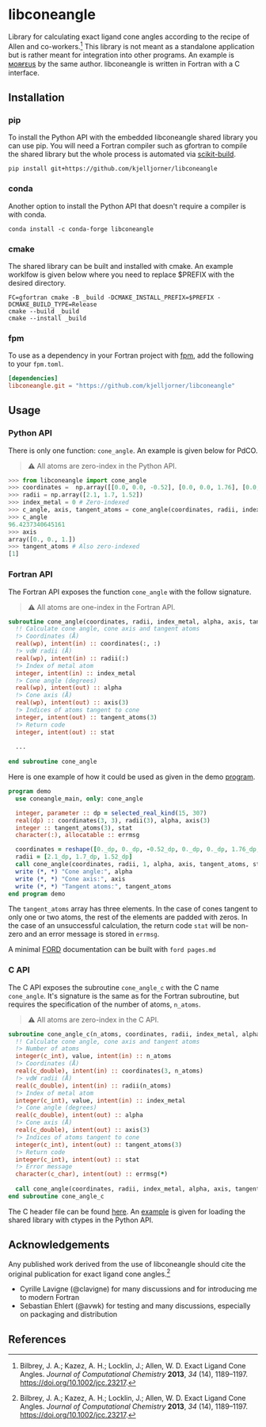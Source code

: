# libconeangle
Library for calculating exact ligand cone angles according to the recipe of Allen and co-workers.[^1] This library is not meant as a standalone application but is rather meant for integration into other programs. An example is [ᴍᴏʀғᴇᴜs](https://github.com/kjelljorner/morfeus) by the same author. libconeangle is written in Fortran with a C interface.

## Installation

### pip

To install the Python API with the embedded libconeangle shared library you can use pip. You will need a Fortran compiler such as gfortran to compile the shared library but the whole process is automated via [scikit-build](https://github.com/scikit-build/scikit-build).

```shell
pip install git+https://github.com/kjelljorner/libconeangle
```

### conda

Another option to install the Python API that doesn't require a compiler is with conda.

```shell
conda install -c conda-forge libconeangle
```

### cmake

The shared library can be built and installed with cmake. An example worklfow is given below where you need to replace $PREFIX with the desired directory.

```shell
FC=gfortran cmake -B _build -DCMAKE_INSTALL_PREFIX=$PREFIX -DCMAKE_BUILD_TYPE=Release
cmake --build _build
cmake --install _build
```

### fpm

To use as a dependency in your Fortran project with [fpm](https://github.com/fortran-lang/fpm), add the following to your `fpm.toml`.

```toml
[dependencies]
libconeangle.git = "https://github.com/kjelljorner/libconeangle"
```

## Usage

### Python API

There is only one function: `cone_angle`. An example is given below for PdCO.

> ⚠️ All atoms are zero-index in the Python API.

```python
>>> from libconeangle import cone_angle
>>> coordinates =  np.array([[0.0, 0.0, -0.52], [0.0, 0.0, 1.76], [0.0, 0.0, 2.86]])
>>> radii = np.array([2.1, 1.7, 1.52])
>>> index_metal = 0 # Zero-indexed
>>> c_angle, axis, tangent_atoms = cone_angle(coordinates, radii, index_metal)
>>> c_angle
96.4237340645161
>>> axis
array([0., 0., 1.])
>>> tangent_atoms # Also zero-indexed
[1]
```

### Fortran API

The Fortran API exposes the function `cone_angle` with the follow signature.

> ⚠️ All atoms are one-index in the Fortran API.

```fortran
subroutine cone_angle(coordinates, radii, index_metal, alpha, axis, tangent_atoms, stat)
  !! Calculate cone angle, cone axis and tangent atoms
  !> Coordinates (Å)
  real(wp), intent(in) :: coordinates(:, :)
  !> vdW radii (Å)
  real(wp), intent(in) :: radii(:)
  !> Index of metal atom
  integer, intent(in) :: index_metal
  !> Cone angle (degrees)
  real(wp), intent(out) :: alpha
  !> Cone axis (Å)
  real(wp), intent(out) :: axis(3)
  !> Indices of atoms tangent to cone
  integer, intent(out) :: tangent_atoms(3)
  !> Return code
  integer, intent(out) :: stat
  
  ...
  
end subroutine cone_angle
```

Here is one example of how it could be used as given in the demo [program](app/demo.f90).

```fortran
program demo
  use coneangle_main, only: cone_angle

  integer, parameter :: dp = selected_real_kind(15, 307)
  real(dp) :: coordinates(3, 3), radii(3), alpha, axis(3)
  integer :: tangent_atoms(3), stat
  character(:), allocatable :: errmsg

  coordinates = reshape([0._dp, 0._dp, -0.52_dp, 0._dp, 0._dp, 1.76_dp, 0._dp, 0._dp, 2.86_dp], [3, 3])
  radii = [2.1_dp, 1.7_dp, 1.52_dp]
  call cone_angle(coordinates, radii, 1, alpha, axis, tangent_atoms, stat, errmsg)
  write (*, *) "Cone angle:", alpha
  write (*, *) "Cone axis:", axis
  write (*, *) "Tangent atoms:", tangent_atoms
end program demo
```

The `tangent_atoms` array has three elements. In the case of cones tangent to only one or two atoms, the rest of the elements are padded with zeros. In the case of an unsuccessful calculation, the return code `stat` will be non-zero and an error message is stored in `errmsg`.

A minimal [FORD](https://github.com/Fortran-FOSS-Programmers/ford) documentation can be built with `ford pages.md`

### C API

The C API exposes the subroutine `cone_angle_c` with the C name `cone_angle`. It's signature is the same as for the Fortran subroutine, but requires the specification of the number of atoms, `n_atoms`. 

> ⚠️ All atoms are zero-index in the C API.

```fortran
subroutine cone_angle_c(n_atoms, coordinates, radii, index_metal, alpha, axis, tangent_atoms, stat) bind(c, name="cone_angle")
  !! Calculate cone angle, cone axis and tangent atoms
  !> Number of atoms
  integer(c_int), value, intent(in) :: n_atoms
  !> Coordinates (Å)
  real(c_double), intent(in) :: coordinates(3, n_atoms)
  !> vdW radii (Å)
  real(c_double), intent(in) :: radii(n_atoms)
  !> Index of metal atom
  integer(c_int), value, intent(in) :: index_metal
  !> Cone angle (degrees)
  real(c_double), intent(out) :: alpha
  !> Cone axis (Å)
  real(c_double), intent(out) :: axis(3)
  !> Indices of atoms tangent to cone
  integer(c_int), intent(out) :: tangent_atoms(3)
  !> Return code
  integer(c_int), intent(out) :: stat
  !> Error message
  character(c_char), intent(out) :: errmsg(*)
  
  call cone_angle(coordinates, radii, index_metal, alpha, axis, tangent_atoms, stat)
end subroutine cone_angle_c
```

The C header file can be found [here](include/cone_angle.h). An [example](libconeangle/lib.py) is given for loading the shared library with ctypes in the Python API.

## Acknowledgements

Any published work derived from the use of libconeangle should cite the original publication for exact ligand cone angles.[^1]

- Cyrille Lavigne (@clavigne) for many discussions and for introducing me to modern Fortran
- Sebastian Ehlert (@avwk) for testing and many discussions, especially on packaging and distribution

## References

[^1]: Bilbrey, J. A.; Kazez, A. H.; Locklin, J.; Allen, W. D. Exact Ligand Cone Angles. *Journal of Computational Chemistry* **2013**, *34* (14), 1189–1197. https://doi.org/10.1002/jcc.23217.

